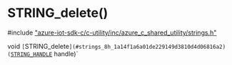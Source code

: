 # STRING_delete()

\#include ["azure-iot-sdk-c/c-utility/inc/azure_c_shared_utility/strings.h"](../iot-c-ref-strings-h.md)  

void `[`STRING_delete`](#strings_8h_1a14f1a6a01de229149d3810d4d06816a2)(`[`STRING_HANDLE`](#strings__types_8h_1a38c89d91aecbdc355555337b6eb88dbf) handle)`

